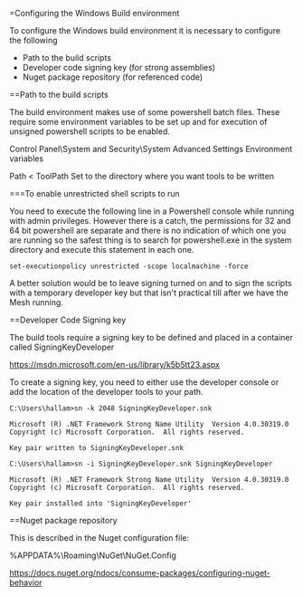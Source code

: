 =Configuring the Windows Build environment

To configure the Windows build environment it is necessary to configure the following

* Path to the build scripts
* Developer code signing key (for strong assemblies)
* Nuget package repository (for referenced code)

==Path to the build scripts

The build environment makes use of some powershell batch files. These require 
some environment variables to be set up and for execution of unsigned
powershell scripts to be enabled.

Control Panel\System and Security\System
Advanced Settings
Environment variables

Path        <<add in the path to your personal tools directory>
ToolPath	Set to the directory where you want tools to be written


===To enable unrestricted shell scripts to run

You need to execute the following line in a Powershell console while running
with admin privileges. However there is a catch, the permissions for 32 and 64 bit 
powershell are separate and there is no indication of which one you are running
so the safest thing is to search for powershell.exe in the system directory
and execute this statement in each one.

~~~~
set-executionpolicy unrestricted -scope localmachine -force
~~~~

A better solution would be to leave signing turned on and to sign the scripts with
a temporary developer key but that isn't practical till after we have the Mesh 
running.

==Developer Code Signing key

The build tools require a signing key to be defined and placed in a container 
called SigningKeyDeveloper

https://msdn.microsoft.com/en-us/library/k5b5tt23.aspx

To create a signing key, you need to either use the developer console or
add the location of the developer tools to your path.

~~~~
C:\Users\hallam>sn -k 2048 SigningKeyDeveloper.snk

Microsoft (R) .NET Framework Strong Name Utility  Version 4.0.30319.0
Copyright (c) Microsoft Corporation.  All rights reserved.

Key pair written to SigningKeyDeveloper.snk

C:\Users\hallam>sn -i SigningKeyDeveloper.snk SigningKeyDeveloper

Microsoft (R) .NET Framework Strong Name Utility  Version 4.0.30319.0
Copyright (c) Microsoft Corporation.  All rights reserved.

Key pair installed into 'SigningKeyDeveloper'
~~~~

==Nuget package repository

This is described in the Nuget configuration file:

 %APPDATA%\Roaming\NuGet\NuGet.Config 


 https://docs.nuget.org/ndocs/consume-packages/configuring-nuget-behavior

